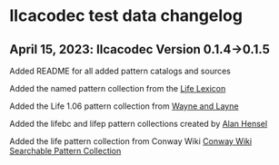 
# llcacodec test data changelog

## April 15, 2023: llcacodec Version 0.1.4->0.1.5

Added README for all added pattern catalogs and sources

Added the named pattern collection from the
[Life Lexicon](https://conwaylife.com/ref/lexicon/lex_home.htm)

Added the Life 1.06 pattern collection from
[Wayne and Layne](http://lifeconvert.wayneandlayne.com/)

Added the lifebc and lifep pattern collections created by
[Alan Hensel](http://www.ibiblio.org/lifepatterns/)

Added the life pattern collection from Conway Wiki
[Conway Wiki Searchable Pattern Collection](https://conwaylife.com/patterns)
